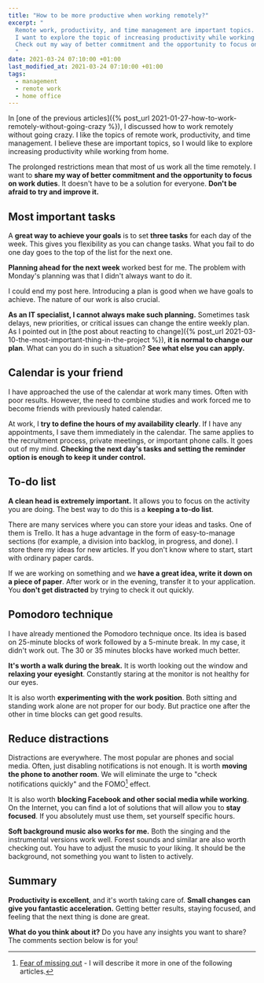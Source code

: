 ```yaml
---
title: "How to be more productive when working remotely?"
excerpt: "
  Remote work, productivity, and time management are important topics.
  I want to explore the topic of increasing productivity while working from home.
  Check out my way of better commitment and the opportunity to focus on work duties.
  "
date: 2021-03-24 07:10:00 +01:00
last_modified_at: 2021-03-24 07:10:00 +01:00
tags:
  - management
  - remote work
  - home office
---
```


  In [one of the previous articles]({% post_url 2021-01-27-how-to-work-remotely-without-going-crazy %}), I discussed how to work remotely without going crazy.
  I like the topics of remote work, productivity, and time management.
  I believe these are important topics, so I would like to explore increasing productivity while working from home.

  The prolonged restrictions mean that most of us work all the time remotely.
  I want to **share my way of better commitment and the opportunity to focus on work duties**.
  It doesn't have to be a solution for everyone.
  **Don't be afraid to try and improve it.**

## Most important tasks

  A **great way to achieve your goals** is to set **three tasks** for each day of the week.
  This gives you flexibility as you can change tasks.
  What you fail to do one day goes to the top of the list for the next one.

  **Planning ahead for the next week** worked best for me.
  The problem with Monday's planning was that I didn't always want to do it.

  I could end my post here.
  Introducing a plan is good when we have goals to achieve.
  The nature of our work is also crucial.

  **As an IT specialist, I cannot always make such planning.**
  Sometimes task delays, new priorities, or critical issues can change the entire weekly plan.
  As I pointed out in [the post about reacting to change]({% post_url 2021-03-10-the-most-important-thing-in-the-project %}), **it is normal to change our plan**.
  What can you do in such a situation?
  **See what else you can apply.**

## Calendar is your friend

  I have approached the use of the calendar at work many times.
  Often with poor results.
  However, the need to combine studies and work forced me to become friends with previously hated calendar.

  At work, I **try to define the hours of my availability clearly**.
  If I have any appointments, I save them immediately in the calendar.
  The same applies to the recruitment process, private meetings, or important phone calls.
  It goes out of my mind.
  **Checking the next day's tasks and setting the reminder option is enough to keep it under control.**

## To-do list

  **A clean head is extremely important.**
  It allows you to focus on the activity you are doing.
  The best way to do this is a **keeping a to-do list**.

  There are many services where you can store your ideas and tasks.
  One of them is Trello.
  It has a huge advantage in the form of easy-to-manage sections (for example, a division into backlog, in progress, and done).
  I store there my ideas for new articles.
  If you don't know where to start, start with ordinary paper cards.

  If we are working on something and we **have a great idea, write it down on a piece of paper**.
  After work or in the evening, transfer it to your application.
  You **don't get distracted** by trying to check it out quickly.

## Pomodoro technique

  I have already mentioned the Pomodoro technique once.
  Its idea is based on 25-minute blocks of work followed by a 5-minute break.
  In my case, it didn't work out.
  The 30 or 35 minutes blocks have worked much better.

  **It's worth a walk during the break.**
  It is worth looking out the window and **relaxing your eyesight**.
  Constantly staring at the monitor is not healthy for our eyes.

  It is also worth **experimenting with the work position**.
  Both sitting and standing work alone are not proper for our body.
  But practice one after the other in time blocks can get good results.

## Reduce distractions

  Distractions are everywhere.
  The most popular are phones and social media.
  Often, just disabling notifications is not enough.
  It is worth **moving the phone to another room**.
  We will eliminate the urge to "check notifications quickly" and the FOMO[^fomo] effect.

  It is also worth **blocking Facebook and other social media while working**.
  On the Internet, you can find a lot of solutions that will allow you to **stay focused**.
  If you absolutely must use them, set yourself specific hours.

  **Soft background music also works for me.**
  Both the singing and the instrumental versions work well.
  Forest sounds and similar are also worth checking out.
  You have to adjust the music to your liking.
  It should be the background, not something you want to listen to actively.

  [^fomo]: [Fear of missing out](https://en.wikipedia.org/wiki/Fear_of_missing_out) - I will describe it more in one of the following articles.

## Summary

  **Productivity is excellent**, and it's worth taking care of.
  **Small changes can give you fantastic acceleration.**
  Getting better results, staying focused, and feeling that the next thing is done are great.

  **What do you think about it?**
  Do you have any insights you want to share?
  The comments section below is for you!
